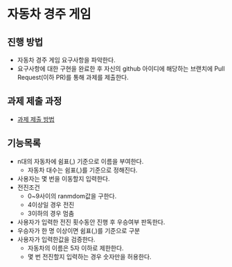 # 자동차 경주 게임
## 진행 방법
* 자동차 경주 게임 요구사항을 파악한다.
* 요구사항에 대한 구현을 완료한 후 자신의 github 아이디에 해당하는 브랜치에 Pull Request(이하 PR)를 통해 과제를 제출한다.

## 과제 제출 과정
* [과제 제출 방법](https://github.com/next-step/nextstep-docs/tree/master/precourse)

## 기능목록
* n대의 자동차에 쉼표(,) 기준으로 이름을 부여한다.
    * 자동차 대수는 쉼표(,)를 기준으로 정해진다.
* 사용자는 몇 번을 이동할지 입력한다.
* 전진조건
    * 0~9사이의 ranmdom값을 구한다.
    * 4이상일 경우 전진
    * 3이하의 경우 멈춤
* 사용자가 입력한 전진 횟수동안 진행 후 우승여부 판독한다.
* 우승자가 한 명 이상이면 쉼표(,)를 기준으로 구분
* 사용자가 입력한값을 검증한다.
    * 자동차의 이름은 5자 이하로 제한한다.
    * 몇 번 전진할지 입력하는 경우 숫자만을 허용한다.